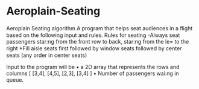 # Aeroplain-Seating
Aeroplain Seating algorithm
A program that helps seat audiences in a ﬂight based on the following input and rules.
Rules for seating
-Always seat passengers star:ng from the front row to back, star:ng from the le= to the right
*Fill aisle seats ﬁrst followed by window seats followed by center seats (any order in center seats)

Input to the program will be
•	a 2D array that represents the rows and columns [ [3,4], [4,5], [2,3], [3,4] ]
•	Number of passengers wai:ng in queue.
